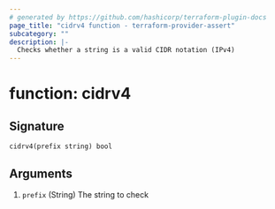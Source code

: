 ```yaml
---
# generated by https://github.com/hashicorp/terraform-plugin-docs
page_title: "cidrv4 function - terraform-provider-assert"
subcategory: ""
description: |-
  Checks whether a string is a valid CIDR notation (IPv4)
---
```


# function: cidrv4





## Signature

<!-- signature generated by tfplugindocs -->
```text
cidrv4(prefix string) bool
```

## Arguments

<!-- arguments generated by tfplugindocs -->
1. `prefix` (String) The string to check

